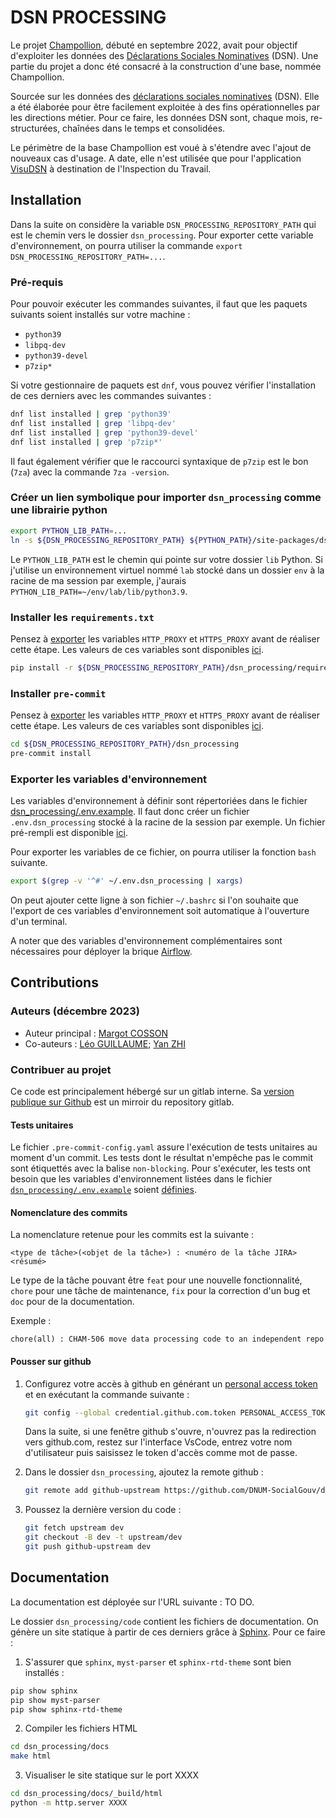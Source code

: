 # DSN PROCESSING

Le projet [Champollion](https://www.eig.numerique.gouv.fr/defis/champollion/), débuté en septembre 2022, avait pour objectif d'exploiter les données des [Déclarations Sociales Nominatives](https://entreprendre.service-public.fr/vosdroits/F34059) (DSN). Une partie du projet a donc été consacré à la construction d'une base, nommée Champollion.

Sourcée sur les données des [déclarations sociales nominatives](https://www.net-entreprises.fr/media/documentation/dsn-cahier-technique-2023.1.pdf) (DSN). Elle a été élaborée pour être facilement exploitée à des fins opérationnelles par les directions métier. Pour ce faire, les données DSN sont, chaque mois, re-structurées, chaînées dans le temps et consolidées.

Le périmètre de la base Champollion est voué à s'étendre avec l'ajout de nouveaux cas d'usage. A date, elle n'est utilisée que pour l'application [VisuDSN](https://github.com/DNUM-SocialGouv/champollion-front) à destination de l'Inspection du Travail.

## Installation

Dans la suite on considère la variable `DSN_PROCESSING_REPOSITORY_PATH` qui est le chemin vers le dossier `dsn_processing`. Pour exporter cette variable d'environnement, on pourra utiliser la commande `export DSN_PROCESSING_REPOSITORY_PATH=...`.

### Pré-requis

Pour pouvoir exécuter les commandes suivantes, il faut que les paquets suivants soient installés sur votre machine :

- `python39`
- `libpq-dev`
- `python39-devel`
- `p7zip*`

Si votre gestionnaire de paquets est `dnf`, vous pouvez vérifier l'installation de ces derniers avec les commandes suivantes :

``` bash
dnf list installed | grep 'python39'
dnf list installed | grep 'libpq-dev'
dnf list installed | grep 'python39-devel'
dnf list installed | grep 'p7zip*'
```

Il faut également vérifier que le raccourci syntaxique de `p7zip` est le bon (`7za`) avec la commande `7za -version`.

### Créer un lien symbolique pour importer `dsn_processing` comme une librairie python

```bash
export PYTHON_LIB_PATH=...
ln -s ${DSN_PROCESSING_REPOSITORY_PATH} ${PYTHON_PATH}/site-packages/dsn_processing
```

Le `PYTHON_LIB_PATH` est le chemin qui pointe sur votre dossier `lib` Python. Si j'utilise un environnement virtuel nommé `lab` stocké dans un dossier `env` à la racine de ma session par exemple, j'aurais `PYTHON_LIB_PATH=~/env/lab/lib/python3.9`.

### Installer les `requirements.txt`

Pensez à [exporter](#exporter-les-variables-denvironnement) les variables `HTTP_PROXY` et `HTTPS_PROXY` avant de réaliser cette étape. Les valeurs de ces variables sont disponibles [ici](https://msociauxfr.sharepoint.com/:t:/r/teams/EIG71/Documents%20partages/General/Commun/D%C3%A9veloppement/.env.prefilled/.env.dsn_processing.prefilled.txt?csf=1&web=1&e=GchPW6).

```bash
pip install -r ${DSN_PROCESSING_REPOSITORY_PATH}/dsn_processing/requirements.txt
```

### Installer `pre-commit`

Pensez à [exporter](#exporter-les-variables-denvironnement) les variables `HTTP_PROXY` et `HTTPS_PROXY` avant de réaliser cette étape. Les valeurs de ces variables sont disponibles [ici](https://msociauxfr.sharepoint.com/:t:/r/teams/EIG71/Documents%20partages/General/Commun/D%C3%A9veloppement/.env.prefilled/.env.dsn_processing.prefilled.txt?csf=1&web=1&e=GchPW6).

```bash
cd ${DSN_PROCESSING_REPOSITORY_PATH}/dsn_processing
pre-commit install
```

### Exporter les variables d'environnement

Les variables d'environnement à définir sont répertoriées dans le fichier [dsn_processing/.env.example](https://gitlab.intranet.social.gouv.fr/champollion/dsn_processing/blob/dev/.env.example). Il faut donc créer un fichier `.env.dsn_processing` stocké à la racine de la session par exemple. Un fichier pré-rempli est disponible [ici](https://msociauxfr.sharepoint.com/:t:/r/teams/EIG71/Documents%20partages/General/Commun/D%C3%A9veloppement/.env.prefilled/.env.dsn_processing.prefilled.txt?csf=1&web=1&e=E74wja).

Pour exporter les variables de ce fichier, on pourra utiliser la fonction `bash` suivante.

```bash
export $(grep -v '^#' ~/.env.dsn_processing | xargs)
```

On peut ajouter cette ligne à son fichier `~/.bashrc` si l'on souhaite que l'export de ces variables d'environnement soit automatique à l'ouverture d'un terminal.

A noter que des variables d'environnement complémentaires sont nécessaires pour déployer la brique [Airflow](docs/integration/pipeline/dags_et_orchestrateurs.md#déploiement).

## Contributions

### Auteurs (décembre 2023)

- Auteur principal : [Margot COSSON](https://github.com/margotcosson)
- Co-auteurs : [Léo GUILLAUME](mailto:leoguillaume1@gmail.com); [Yan ZHI](mailto:yan.zhi@sg.social.gouv.fr)

### Contribuer au projet

Ce code est principalement hébergé sur un gitlab interne. Sa [version publique sur Github](https://github.com/DNUM-SocialGouv/dsn_processing) est un mirroir du repository gitlab.

#### Tests unitaires

Le fichier `.pre-commit-config.yaml` assure l'exécution de tests unitaires au moment d'un commit. Les tests dont le résultat n'empêche pas le commit sont étiquettés avec la balise `non-blocking`. Pour s'exécuter, les tests ont besoin que les variables d'environnement listées dans le fichier [`dsn_processing/.env.example`](https://gitlab.intranet.social.gouv.fr/champollion/dsn_processing/blob/dev/.env.example) soient [définies](#exporter-les-variables-denvironnement).

#### Nomenclature des commits

La nomenclature retenue pour les commits est la suivante : 

```
<type de tâche>(<objet de la tâche>) : <numéro de la tâche JIRA> <résumé>
```

Le type de la tâche pouvant être `feat` pour une nouvelle fonctionnalité, `chore` pour une tâche de maintenance, `fix` pour la correction d'un bug et `doc` pour de la documentation.

Exemple :

```
chore(all) : CHAM-506 move data processing code to an independent repo
```

#### Pousser sur github

1. Configurez votre accès à github en générant un [personal access token](https://github.com/settings/tokens) et en exécutant la commande suivante : 
    ```bash
    git config --global credential.github.com.token PERSONAL_ACCESS_TOKEN
    ```
    Dans la suite, si une fenêtre github s'ouvre, n'ouvrez pas la redirection vers github.com, restez sur l'interface VsCode, entrez votre nom d'utilisateur puis saisissez le token d'accès comme mot de passe.

2. Dans le dossier `dsn_processing`, ajoutez la remote github :
    ```bash
    git remote add github-upstream https://github.com/DNUM-SocialGouv/dsn_processing.git
    ```

3. Poussez la dernière version du code :
    ```bash
    git fetch upstream dev
    git checkout -B dev -t upstream/dev
    git push github-upstream dev
    ```

## Documentation

La documentation est déployée sur l'URL suivante : TO DO.

Le dossier `dsn_processing/code` contient les fichiers de documentation. On génère un site statique à partir de ces derniers grâce à [Sphinx](https://www.sphinx-doc.org/en/master/index.html). Pour ce faire :

1. S'assurer que `sphinx`, `myst-parser` et `sphinx-rtd-theme` sont bien installés :

```bash
pip show sphinx
pip show myst-parser
pip show sphinx-rtd-theme
```

2. Compiler les fichiers HTML

```bash
cd dsn_processing/docs
make html
```

3. Visualiser le site statique sur le port XXXX

```bash
cd dsn_processing/docs/_build/html
python -m http.server XXXX
```